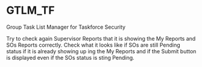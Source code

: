 # GTLM_TF
Group Task List Manager for Taskforce Security

Try to check again Supervisor Reports that it is showing the My Reports and SOs Reports correctly. Check what it looks like if SOs are still Pending status if it is already showing up ing the My Reports and if the Submit button is displayed even if the SOs status is sting Pending. 